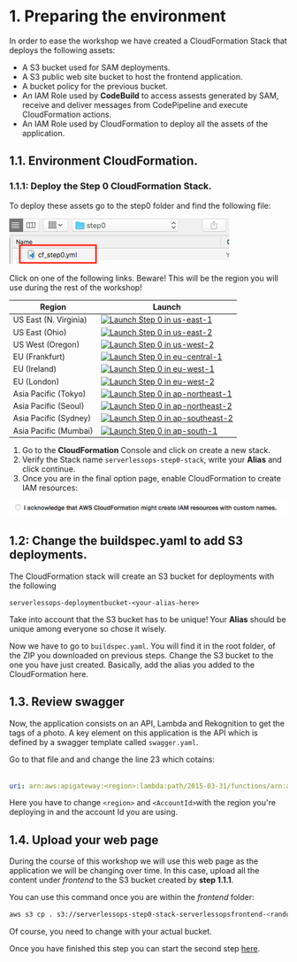 # 1. Preparing the environment

In order to ease the workshop we have created a CloudFormation Stack that deploys the following assets:

- A S3 bucket used for SAM deployments.
- A S3 public web site bucket to host the frontend application.
- A bucket policy for the previous bucket.
- An IAM Role used by **CodeBuild** to access assests generated by SAM, receive and deliver messages from CodePipeline and execute CloudFormation actions.
- An IAM Role used by CloudFormation to deploy all the assets of the application.

## 1.1. Environment CloudFormation.

### 1.1.1: Deploy the Step 0 CloudFormation Stack.

To deploy these assets go to the step0 folder and find the following file:

<img src="../images/0_cloudformation_stack.png" />

Click on one of the following links. Beware! This will be the region you will use during the rest of the workshop!

Region| Launch
------|-----
US East (N. Virginia) | [![Launch Step 0 in us-east-1](http://docs.aws.amazon.com/AWSCloudFormation/latest/UserGuide/images/cloudformation-launch-stack-button.png)](https://console.aws.amazon.com/cloudformation/home?region=us-east-1#/stacks/new?stackName=serverlessops-step0-stack&templateURL=https://s3.amazonaws.com/igngar/public/serverlessops-workshop/cf_step0.yml)
US East (Ohio) | [![Launch Step 0 in us-east-2](http://docs.aws.amazon.com/AWSCloudFormation/latest/UserGuide/images/cloudformation-launch-stack-button.png)](https://console.aws.amazon.com/cloudformation/home?region=us-east-2#/stacks/new?stackName=serverlessops-step0-stack&templateURL=https://s3.amazonaws.com/igngar/public/serverlessops-workshop/cf_step0.yml)
US West (Oregon) | [![Launch Step 0 in us-west-2](http://docs.aws.amazon.com/AWSCloudFormation/latest/UserGuide/images/cloudformation-launch-stack-button.png)](https://console.aws.amazon.com/cloudformation/home?region=us-west-2#/stacks/new?stackName=serverlessops-step0-stack&templateURL=https://s3.amazonaws.com/igngar/public/serverlessops-workshop/cf_step0.yml)
EU (Frankfurt) | [![Launch Step 0 in eu-central-1](http://docs.aws.amazon.com/AWSCloudFormation/latest/UserGuide/images/cloudformation-launch-stack-button.png)](https://console.aws.amazon.com/cloudformation/home?region=eu-central-1#/stacks/new?stackName=serverlessops-step0-stack&templateURL=https://s3.amazonaws.com/igngar/public/serverlessops-workshop/cf_step0.yml)
EU (Ireland) | [![Launch Step 0 in eu-west-1](http://docs.aws.amazon.com/AWSCloudFormation/latest/UserGuide/images/cloudformation-launch-stack-button.png)](https://console.aws.amazon.com/cloudformation/home?region=eu-west-1#/stacks/new?stackName=serverlessops-step0-stack&templateURL=https://s3.amazonaws.com/igngar/public/serverlessops-workshop/cf_step0.yml)
EU (London) | [![Launch Step 0 in eu-west-2](http://docs.aws.amazon.com/AWSCloudFormation/latest/UserGuide/images/cloudformation-launch-stack-button.png)](https://console.aws.amazon.com/cloudformation/home?region=eu-west-2#/stacks/new?stackName=serverlessops-step0-stack&templateURL=https://s3.amazonaws.com/igngar/public/serverlessops-workshop/cf_step0.yml)
Asia Pacific (Tokyo) | [![Launch Step 0 in ap-northeast-1](http://docs.aws.amazon.com/AWSCloudFormation/latest/UserGuide/images/cloudformation-launch-stack-button.png)](https://console.aws.amazon.com/cloudformation/home?region=ap-northeast-1#/stacks/new?stackName=serverlessops-step0-stack&templateURL=https://s3.amazonaws.com/igngar/public/serverlessops-workshop/cf_step0.yml)
Asia Pacific (Seoul) | [![Launch Step 0 in ap-northeast-2](http://docs.aws.amazon.com/AWSCloudFormation/latest/UserGuide/images/cloudformation-launch-stack-button.png)](https://console.aws.amazon.com/cloudformation/home?region=ap-northeast-2#/stacks/new?stackName=serverlessops-step0-stack&templateURL=https://s3.amazonaws.com/igngar/public/serverlessops-workshop/cf_step0.yml)
Asia Pacific (Sydney) | [![Launch Step 0 in ap-southeast-2](http://docs.aws.amazon.com/AWSCloudFormation/latest/UserGuide/images/cloudformation-launch-stack-button.png)](https://console.aws.amazon.com/cloudformation/home?region=ap-southeast-2#/stacks/new?stackName=serverlessops-step0-stack&templateURL=https://s3.amazonaws.com/wildrydes-ap-southeast-2/WebApplication/1_StaticWebHosting/webapp-static-hosting.yaml)
Asia Pacific (Mumbai) | [![Launch Step 0 in ap-south-1](http://docs.aws.amazon.com/AWSCloudFormation/latest/UserGuide/images/cloudformation-launch-stack-button.png)](https://console.aws.amazon.com/cloudformation/home?region=ap-south-1#/stacks/new?stackName=serverlessops-step0-stack&templateURL=https://s3.amazonaws.com/wildrydes-ap-south-1/WebApplication/1_StaticWebHosting/webapp-static-hosting.yaml)


1. Go to the **CloudFormation** Console and click on create a new stack.
2. Verify the Stack name ```serverlessops-step0-stack```, write your **Alias** and click continue.
3. Once you are in the final option page, enable CloudFormation to create IAM resources:

<img src="../images/0_cloudformation_iam_permissions.png" />

## 1.2: Change the buildspec.yaml to add S3 deployments.

The CloudFormation stack will create an S3 bucket for deployments with the following

```
serverlessops-deploymentbucket-<your-alias-here>
```

Take into account that the S3 bucket has to be unique! Your **Alias** should be unique among everyone so chose it wisely.

Now we have to go to `buildspec.yaml`. You will find it in the root folder, of the ZIP you downloaded on previous steps. Change the S3 bucket to the one you have just created. Basically, add the alias you added to the CloudFormation here.

## 1.3. Review swagger

Now, the application consists on an API, Lambda and Rekognition to get the tags of a photo. A key element on this application is the API which is defined by a swagger template called `swagger.yaml`.

Go to that file and and change the line 23 which cotains:

```yaml

uri: arn:aws:apigateway:<region>:lambda:path/2015-03-31/functions/arn:aws:lambda:<region>:<AccountID>:function:${stageVariables.LambdaFunctionName}:live/invocations

```

Here you have to change `<region>` and `<AccountId>`with the region you're deploying in and the account Id you are using.

## 1.4. Upload your web page

During the course of this workshop we will use this web page as the application we will be changing over time. In this case, upload all the content under *frontend* to the S3 bucket created by **step 1.1.1**. 

You can use this command once you are within the *frontend* folder:

```bash
aws s3 cp . s3://serverlessops-step0-stack-serverlessopsfrontend-<random-string> --recursive
```

Of course, you need to change <random-string> with your actual bucket.

Once you have finished this step you can start the second step [here](../../documentation/2_develop_with_cloud9).
